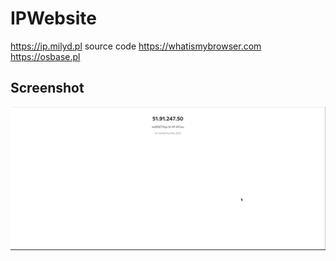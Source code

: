 # IPWebsite
https://ip.milyd.pl source code https://whatismybrowser.com https://osbase.pl
## Screenshot
![Screenshot](Screenshot_20220515_112931.png)
